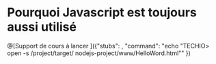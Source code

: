 # Pourquoi Javascript est toujours aussi utilisé

@[Support de cours à lancer ]({"stubs": , "command": "echo \"TECHIO> open -s /project/target/ nodejs-project/www/HelloWord.html\"" })

